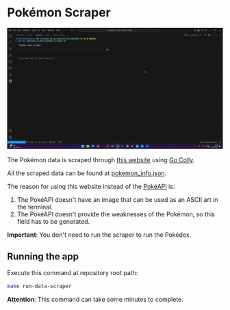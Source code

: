 # Pokémon Scraper

![Pokémon Scraper](./pokemon_scraper.gif "Pokémon scraper app showcase")

The Pokémon data is scraped through [this website](https://sg.portal-pokemon.com/play/pokedex) using [Go Colly](https://github.com/gocolly/colly).

All the scraped data can be found at [pokemon_info.json](https://github.com/programacaoemacao/pokedex-sh/blob/main/pokemon_info.json).

The reason for using this website instead of the [PokéAPI](https://pokeapi.co/) is:
1. The PokéAPI doesn't have an image that can be used as an ASCII art in the terminal.
1. The PokéAPI doesn't provide the weaknesses of the Pokémon, so this field has to be generated.

**Important**: You don't need to run the scraper to run the Pokédex.

## Running the app

Execute this command at repository root path:

```bash
make run-data-scraper
```

**Attention**: This command can take some minutes to complete.